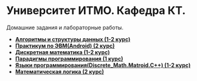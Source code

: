 # Университет ИТМО. Кафедра КТ.
Домашние задания и лабораторные работы.

* **[Алгоритмы и структуры данных (1-2 курс)](Algorithm)**
* **[Практикум по ЭВМ(Android) (2 курс)](_Android)**
* **[Дискретная математика (1-2 курс)](Discrete_Math)**
* **[Парадигмы программирования (1 курс)](Paradigm)**
* **[Языки программирования(Discrete_Math.Matroid.C++) (1-2 курс)](С%2B%2B)**
* **[Математическая логика (2 курс)](Mathlog)**
